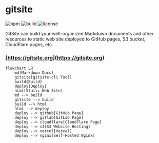# gitsite

![npm](https://img.shields.io/npm/v/gitsite-cli) ![build](https://github.com/hhzero/gitsite/actions/workflows/gitsite.yml/badge.svg
) ![license](https://img.shields.io/github/license/hhzero/gitsite)

GitSite can build your well-organized Markdown documents and other resources to static web site deployed to GitHub pages, S3 bucket, CloudFlare pages, etc.

### [https://gitsite.org](https://gitsite.org)

```mermaid
flowchart LR
    md[Markdown Docs]
    gitsite[gitsite-cli Tool]
    build{Build}
    deploy{Deploy}
    html[Static Web Site]
    md --> build
    gitsite --> build
    build --> html
    html --> deploy
    deploy --> github[GitHub Page]
    deploy --> gitlab[GitLab Page]
    deploy --> cloudflare[CloudFlare Page]
    deploy --> s3[S3 Website Hosting]
    deploy --> vercel[Vercel]
    deploy --> nginx[Self-Hosted Nginx]
```
